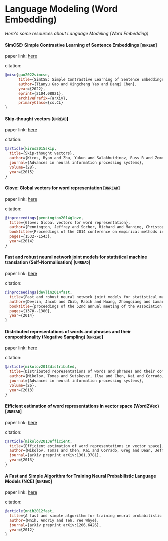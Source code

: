 # Language Modeling (Word Embedding)
*Here's some resources about Language Modeling (Word Embedding)*
    
    
#### SimCSE: Simple Contrastive Learning of Sentence Embeddings [`UNREAD`]

paper link: [here](https://arxiv.org/pdf/2104.08821.pdf)

citation:
```bibtex
@misc{gao2022simcse,
      title={SimCSE: Simple Contrastive Learning of Sentence Embeddings}, 
      author={Tianyu Gao and Xingcheng Yao and Danqi Chen},
      year={2022},
      eprint={2104.08821},
      archivePrefix={arXiv},
      primaryClass={cs.CL}
}
```


#### Skip-thought vectors [`UNREAD`]

paper link: [here](https://proceedings.neurips.cc/paper/2015/file/f442d33fa06832082290ad8544a8da27-Paper.pdf)

citation: 
```bibtex
@article{kiros2015skip,
  title={Skip-thought vectors},
  author={Kiros, Ryan and Zhu, Yukun and Salakhutdinov, Russ R and Zemel, Richard and Urtasun, Raquel and Torralba, Antonio and Fidler, Sanja},
  journal={Advances in neural information processing systems},
  volume={28},
  year={2015}
}
```

#### Glove: Global vectors for word representation [`UNREAD`]

paper link: [here](https://aclanthology.org/D14-1162.pdf)

citation: 
```bibtex
@inproceedings{pennington2014glove,
  title={Glove: Global vectors for word representation},
  author={Pennington, Jeffrey and Socher, Richard and Manning, Christopher D},
  booktitle={Proceedings of the 2014 conference on empirical methods in natural language processing (EMNLP)},
  pages={1532--1543},
  year={2014}
}
```

#### Fast and robust neural network joint models for statistical machine translation (Self-Normalisation) [`UNREAD`]

paper link: [here](https://aclanthology.org/P14-1129.pdf)

citation: 
```bibtex
@inproceedings{devlin2014fast,
  title={Fast and robust neural network joint models for statistical machine translation},
  author={Devlin, Jacob and Zbib, Rabih and Huang, Zhongqiang and Lamar, Thomas and Schwartz, Richard and Makhoul, John},
  booktitle={proceedings of the 52nd annual meeting of the Association for Computational Linguistics (Volume 1: Long Papers)},
  pages={1370--1380},
  year={2014}
}
```

#### Distributed representations of words and phrases and their compositionality (Negative Sampling) [`UNREAD`]

paper link: [here](https://proceedings.neurips.cc/paper/2013/file/9aa42b31882ec039965f3c4923ce901b-Paper.pdf)

citation: 
```bibtex
@article{mikolov2013distributed,
  title={Distributed representations of words and phrases and their compositionality},
  author={Mikolov, Tomas and Sutskever, Ilya and Chen, Kai and Corrado, Greg S and Dean, Jeff},
  journal={Advances in neural information processing systems},
  volume={26},
  year={2013}
}
```
    

#### Efficient estimation of word representations in vector space (Word2Vec) [`UNREAD`]

paper link: [here](https://arxiv.org/pdf/1301.3781.pdf%C3%AC%E2%80%94%20%C3%AC%E2%80%9E%C5%93)

citation: 
```bibtex
@article{mikolov2013efficient,
  title={Efficient estimation of word representations in vector space},
  author={Mikolov, Tomas and Chen, Kai and Corrado, Greg and Dean, Jeffrey},
  journal={arXiv preprint arXiv:1301.3781},
  year={2013}
}
```


#### A Fast and Simple Algorithm for Training Neural Probabilistic Language Models (NCE) [`UNREAD`]

paper link: [here](https://arxiv.org/pdf/1206.6426)

citation: 
```bibtex
@article{mnih2012fast,
  title={A fast and simple algorithm for training neural probabilistic language models},
  author={Mnih, Andriy and Teh, Yee Whye},
  journal={arXiv preprint arXiv:1206.6426},
  year={2012}
}
```
    